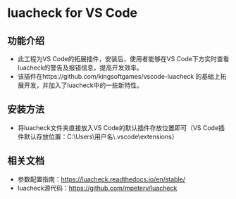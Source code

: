 # luacheck for VS Code
## 功能介绍
- 此工程为VS Code的拓展插件，安装后，使用者能够在VS Code下方实时查看luacheck的警告及报错信息，提高开发效率。
- 该插件在https://github.com/kingsoftgames/vscode-luacheck 的基础上拓展开发，并加入了luacheck中的一些新特性。
## 安装方法
- 将luacheck文件夹直接放入VS Code的默认插件存放位置即可（VS Code插件默认存放位置：C:\Users\用户名\\\.vscode\extensions）
## 相关文档
- 参数配置指南：https://luacheck.readthedocs.io/en/stable/
- luacheck源代码：https://github.com/mpeterv/luacheck
